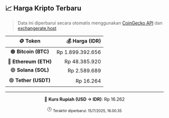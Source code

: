 

<!-- HARGA_KRIPTO -->
## 📈 Harga Kripto Terbaru

> Data ini diperbarui secara otomatis menggunakan [CoinGecko API](https://www.coingecko.com/) dan [exchangerate.host](https://exchangerate.host/)

<div align="center">

| 🪙 Token | 💰 Harga (IDR) |
|:------:|---------------:|
| 🟠 **Bitcoin (BTC)**   | Rp 1.899.392.656 |
| 🔵 **Ethereum (ETH)**  | Rp 48.385.920 |
| 🟣 **Solana (SOL)**    | Rp 2.589.689 |
| 🟢 **Tether (USDT)**   | Rp 16.264 |

---

💱 **Kurs Rupiah (USD → IDR)**: Rp 16.262

🕒 <sub>Terakhir diperbarui: 15/7/2025, 16.00.35</sub>

</div>
<!-- /HARGA_KRIPTO -->